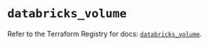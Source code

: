 # `databricks_volume`

Refer to the Terraform Registry for docs: [`databricks_volume`](https://registry.terraform.io/providers/databricks/databricks/1.72.0/docs/resources/volume).
